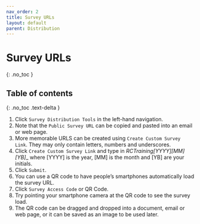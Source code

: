 ```yaml
---
nav_order: 2
title: Survey URLs
layout: default
parent: Distribution
---
```


# Survey URLs
{: .no_toc }

## Table of contents
{: .no_toc .text-delta }

1. Click `Survey Distribution Tools` in the left-hand navigation.
2. Note that the `Public Survey URL` can be copied and pasted into an email or web page.
3. More memorable URLS can be created using `Create Custom Survey Link`. They may only contain letters, numbers and underscores.
4. Click `Create Custom Survey Link` and type in __RCTraining_[YYYY]_[MM]_[YB]__ where [YYYY] is the year, [MM] is the month and [YB] are your initials.
5. Click `Submit`.
6. You can use a QR code to have people’s smartphones automatically load the survey URL.
7. Click `Survey Access Code` or QR Code.
8. Try pointing your smartphone camera at the QR code to see the survey load.
9. The QR code can be dragged and dropped into a document, email or web page, or it can be saved as an image to be used later.
